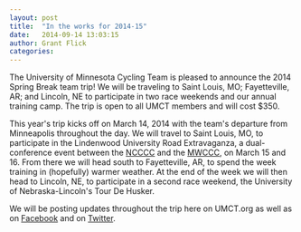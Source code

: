 ```yaml
---
layout: post
title:  "In the works for 2014-15"
date:   2014-09-14 13:03:15
author: Grant Flick
categories: 
---
```

The University of Minnesota Cycling Team is pleased to announce the 2014 Spring Break team trip! We will be traveling to Saint Louis, MO; Fayetteville, AR; and Lincoln, NE to participate in two race weekends and our annual training camp. The trip is open to all UMCT members and will cost $350.

This year's trip kicks off on March 14, 2014 with the team's departure from Minneapolis throughout the day. We will travel to Saint Louis, MO, to participate in the Lindenwood University Road Extravaganza, a dual-conference event between the [NCCCC](http://nc-cycling.com) and the [MWCCC](http://mwccc.org), on March 15 and 16. From there we will head south to Fayetteville, AR, to spend the week training in (hopefully) warmer weather. At the end of the week we will then head to Lincoln, NE, to participate in a second race weekend, the University of Nebraska-Lincoln's Tour De Husker.

We will be posting updates throughout the trip here on UMCT.org as well as on [Facebook](https://facebook.com/UofMCycling) and on [Twitter](https://twitter.com/uofmcycling).
